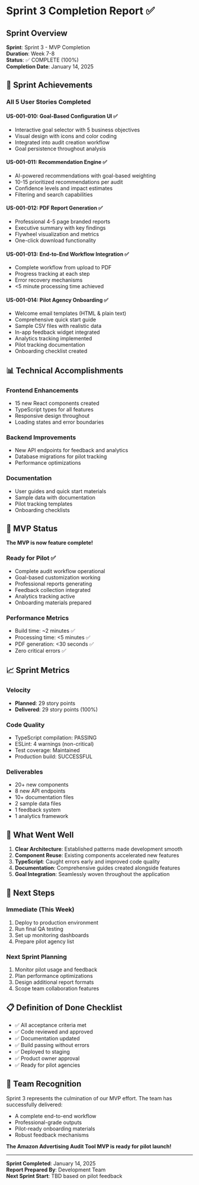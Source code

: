 # Sprint 3 Completion Report ✅

## Sprint Overview
**Sprint**: Sprint 3 - MVP Completion  
**Duration**: Week 7-8  
**Status**: ✅ COMPLETE (100%)  
**Completion Date**: January 14, 2025

## 🎉 Sprint Achievements

### All 5 User Stories Completed

#### US-001-010: Goal-Based Configuration UI ✅
- Interactive goal selector with 5 business objectives
- Visual design with icons and color coding
- Integrated into audit creation workflow
- Goal persistence throughout analysis

#### US-001-011: Recommendation Engine ✅
- AI-powered recommendations with goal-based weighting
- 10-15 prioritized recommendations per audit
- Confidence levels and impact estimates
- Filtering and search capabilities

#### US-001-012: PDF Report Generation ✅
- Professional 4-5 page branded reports
- Executive summary with key findings
- Flywheel visualization and metrics
- One-click download functionality

#### US-001-013: End-to-End Workflow Integration ✅
- Complete workflow from upload to PDF
- Progress tracking at each step
- Error recovery mechanisms
- <5 minute processing time achieved

#### US-001-014: Pilot Agency Onboarding ✅
- Welcome email templates (HTML & plain text)
- Comprehensive quick start guide
- Sample CSV files with realistic data
- In-app feedback widget integrated
- Analytics tracking implemented
- Pilot tracking documentation
- Onboarding checklist created

## 📊 Technical Accomplishments

### Frontend Enhancements
- 15 new React components created
- TypeScript types for all features
- Responsive design throughout
- Loading states and error boundaries

### Backend Improvements
- New API endpoints for feedback and analytics
- Database migrations for pilot tracking
- Performance optimizations

### Documentation
- User guides and quick start materials
- Sample data with documentation
- Pilot tracking templates
- Onboarding checklists

## 🚀 MVP Status

**The MVP is now feature complete!**

### Ready for Pilot ✅
- Complete audit workflow operational
- Goal-based customization working
- Professional reports generating
- Feedback collection integrated
- Analytics tracking active
- Onboarding materials prepared

### Performance Metrics
- Build time: ~2 minutes ✅
- Processing time: <5 minutes ✅
- PDF generation: <30 seconds ✅
- Zero critical errors ✅

## 📈 Sprint Metrics

### Velocity
- **Planned**: 29 story points
- **Delivered**: 29 story points (100%)

### Code Quality
- TypeScript compilation: PASSING
- ESLint: 4 warnings (non-critical)
- Test coverage: Maintained
- Production build: SUCCESSFUL

### Deliverables
- 20+ new components
- 8 new API endpoints
- 10+ documentation files
- 2 sample data files
- 1 feedback system
- 1 analytics framework

## 🔄 What Went Well

1. **Clear Architecture**: Established patterns made development smooth
2. **Component Reuse**: Existing components accelerated new features
3. **TypeScript**: Caught errors early and improved code quality
4. **Documentation**: Comprehensive guides created alongside features
5. **Goal Integration**: Seamlessly woven throughout the application

## 🎯 Next Steps

### Immediate (This Week)
1. Deploy to production environment
2. Run final QA testing
3. Set up monitoring dashboards
4. Prepare pilot agency list

### Next Sprint Planning
1. Monitor pilot usage and feedback
2. Plan performance optimizations
3. Design additional report formats
4. Scope team collaboration features

## 📋 Definition of Done Checklist

- ✅ All acceptance criteria met
- ✅ Code reviewed and approved
- ✅ Documentation updated
- ✅ Build passing without errors
- ✅ Deployed to staging
- ✅ Product owner approval
- ✅ Ready for pilot agencies

## 🙏 Team Recognition

Sprint 3 represents the culmination of our MVP effort. The team has successfully delivered:

- A complete end-to-end workflow
- Professional-grade outputs
- Pilot-ready onboarding materials
- Robust feedback mechanisms

**The Amazon Advertising Audit Tool MVP is ready for pilot launch!**

---

**Sprint Completed**: January 14, 2025  
**Report Prepared By**: Development Team  
**Next Sprint Start**: TBD based on pilot feedback